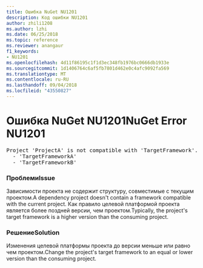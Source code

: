```yaml
---
title: Ошибка NuGet NU1201
description: Код ошибки NU1201
author: zhili1208
ms.author: lzhi
ms.date: 06/25/2018
ms.topic: reference
ms.reviewer: anangaur
f1_keywords:
- NU1201
ms.openlocfilehash: 4d11f86195c1f1d3ec348fb1976bc0666db1933e
ms.sourcegitcommit: 1d1406764c6af5fb7801d462e0c4afc9092fa569
ms.translationtype: MT
ms.contentlocale: ru-RU
ms.lasthandoff: 09/04/2018
ms.locfileid: "43550827"
---
```

# <a name="nuget-error-nu1201"></a><span data-ttu-id="694a1-103">Ошибка NuGet NU1201</span><span class="sxs-lookup"><span data-stu-id="694a1-103">NuGet Error NU1201</span></span>

<pre>Project 'ProjectA' is not compatible with 'TargetFramework'. Project 'ProjectA' supports:<br/>  - 'TargetFrameworkA'<br/>  - 'TargetFrameworkB'</pre>

### <a name="issue"></a><span data-ttu-id="694a1-104">Проблеми</span><span class="sxs-lookup"><span data-stu-id="694a1-104">Issue</span></span>
<span data-ttu-id="694a1-105">Зависимости проекта не содержит структуру, совместимые с текущим проектом.</span><span class="sxs-lookup"><span data-stu-id="694a1-105">A dependency project doesn't contain a framework compatible with the current project.</span></span> <span data-ttu-id="694a1-106">Как правило целевой платформой проекта является более поздней версии, чем проектом.</span><span class="sxs-lookup"><span data-stu-id="694a1-106">Typically, the project's target framework is a higher version than the consuming project.</span></span>

### <a name="solution"></a><span data-ttu-id="694a1-107">Решение</span><span class="sxs-lookup"><span data-stu-id="694a1-107">Solution</span></span>
<span data-ttu-id="694a1-108">Изменения целевой платформы проекта до версии меньше или равно чем проектом.</span><span class="sxs-lookup"><span data-stu-id="694a1-108">Change the project's target framework to an equal or lower version than the consuming project.</span></span>

